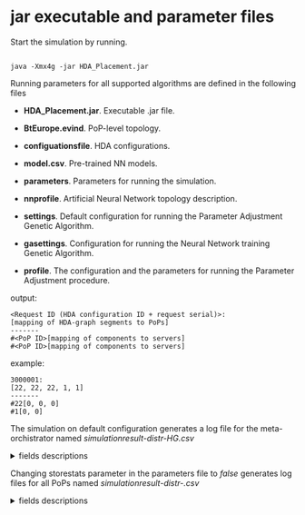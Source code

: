 # jar executable and parameter files

Start the simulation by running.

```console

java -Xmx4g -jar HDA_Placement.jar

```

Running parameters for all supported algorithms are defined in the following files

* **HDA_Placement.jar**. Executable .jar file.

* **BtEurope.evind**. PoP-level topology.

* **configuationsfile**. HDA configurations.

* **model.csv**. Pre-trained NN models.

* **parameters**. Parameters for running the simulation.

* **nnprofile**. Artificial Neural Network topology description.

* **settings**. Default configuration for running the Parameter Adjustment Genetic Algorithm.

* **gasettings**. Configuration for running the Neural Network training Genetic Algorithm.

* **profile**. The configuration and the parameters for running the Parameter Adjustment procedure.

output:

```
<Request ID (HDA configuration ID + request serial)>:
[mapping of HDA-graph segments to PoPs]
-------
#<PoP ID>[mapping of components to servers]
#<PoP ID>[mapping of components to servers]
```

example:

```
3000001:
[22, 22, 22, 1, 1]
-------
#22[0, 0, 0]
#1[0, 0]
```

The simulation on default configuration generates a log file for the meta-orchistrator named *simulationresult-distr-HG.csv*

<details>
<summary>fields descriptions</summary>

1.Request serial number

2.Hosted VNs

3.Used bandwidth

4.Available bandwidth

5.Used cpu

6.Used servers; servers that host some VN

7.Remaining cpu

8.Intra-rack traffic

9.Inter-rack traffic

10.Is last embedded rejected?

11.Acceptance ratio

12.Request revenue

13.Embedding cost

14.Cost/Revenue ratio

15.Remaining intra-rack bandwidth

16.Remaining inter-rack bandwidth

17.Request hop count

18.Request ID

</details>

Changing storestats parameter in the parameters file to *false* generates log files for all PoPs named *simulationresult-distr-<PoP ID>.csv*
<details>
<summary>fields descriptions</summary>

1.Request serial number

2.Hosted VNFs

3.Embedded Service Function Chains

4.Used bandwidth

5.Available bandwidth

6.Used cpu

7.Used servers; servers that host some VNF

8.Remaining cpu

9.Intra-rack traffic

10.Inter-rack traffic

11.Intra-server virtual traffic

12.Is last embedded rejected?

13.Acceptance ratio

14.Request revenue

15.Embedding cost

16.Cost/Revenue ratio

17.Used physical links; links with traffic

18.Size of VNF-graph

19.Remaining intra-rack bandwidth

20.Remaining outer-rack bandwidth

21.Request ID

</details>